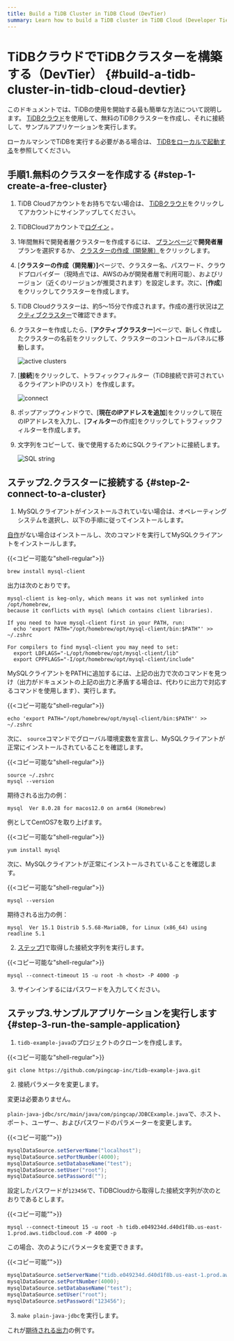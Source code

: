 ```yaml
---
title: Build a TiDB Cluster in TiDB Cloud (DevTier)
summary: Learn how to build a TiDB cluster in TiDB Cloud (Developer Tier) and connect to a TiDB Cloud cluster.
---
```


<!-- markdownlint-disable MD029 -->

# TiDBクラウドでTiDBクラスターを構築する（DevTier） {#build-a-tidb-cluster-in-tidb-cloud-devtier}

このドキュメントでは、TiDBの使用を開始する最も簡単な方法について説明します。 [TiDBクラウド](https://en.pingcap.com/tidb-cloud)を使用して、無料のTiDBクラスターを作成し、それに接続して、サンプルアプリケーションを実行します。

ローカルマシンでTiDBを実行する必要がある場合は、 [TiDBをローカルで起動する](/quick-start-with-tidb.md)を参照してください。

## 手順1.無料のクラスターを作成する {#step-1-create-a-free-cluster}

1.  TiDB Cloudアカウントをお持ちでない場合は、 [TiDBクラウド](https://tidbcloud.com/signup)をクリックしてアカウントにサインアップしてください。

2.  TiDBCloudアカウントで[ログイン](https://tidbcloud.com/) 。

3.  1年間無料で開発者層クラスターを作成するには、 [プランページ](https://tidbcloud.com/console/plans)で<strong>開発者層</strong>プランを選択するか、 [クラスターの作成（開発層）](https://tidbcloud.com/console/create-cluster?tier=dev)をクリックします。

4.  [<strong>クラスターの作成（開発層）]</strong>ページで、クラスター名、パスワード、クラウドプロバイダー（現時点では、AWSのみが開発者層で利用可能）、およびリージョン（近くのリージョンが推奨されます）を設定します。次に、[<strong>作成</strong>]をクリックしてクラスターを作成します。

5.  TiDB Cloudクラスターは、約5〜15分で作成されます。作成の進行状況は[アクティブクラスター](https://tidbcloud.com/console/clusters)で確認できます。

6.  クラスターを作成したら、[<strong>アクティブクラスター</strong>]ページで、新しく作成したクラスターの名前をクリックして、クラスターのコントロールパネルに移動します。

    ![active clusters](/media/develop/IMG_20220331-232643794.png)

7.  [<strong>接続</strong>]をクリックして、トラフィックフィルター（TiDB接続で許可されているクライアントIPのリスト）を作成します。

    ![connect](/media/develop/IMG_20220331-232726165.png)

8.  ポップアップウィンドウで、[<strong>現在のIPアドレスを追加</strong>]をクリックして現在のIPアドレスを入力し、[<strong>フィルター</strong>の作成]をクリックしてトラフィックフィルターを作成します。

9.  文字列をコピーして、後で使用するためにSQLクライアントに接続します。

    ![SQL string](/media/develop/IMG_20220331-232800929.png)

## ステップ2.クラスターに接続する {#step-2-connect-to-a-cluster}

1.  MySQLクライアントがインストールされていない場合は、オペレーティングシステムを選択し、以下の手順に従ってインストールします。

<SimpleTab>

<div label="macOS">

[自作](https://brew.sh/index)がない場合はインストールし、次のコマンドを実行してMySQLクライアントをインストールします。

{{&lt;コピー可能な&quot;shell-regular&quot;&gt;}}

```shell
brew install mysql-client
```

出力は次のとおりです。

```
mysql-client is keg-only, which means it was not symlinked into /opt/homebrew,
because it conflicts with mysql (which contains client libraries).

If you need to have mysql-client first in your PATH, run:
  echo 'export PATH="/opt/homebrew/opt/mysql-client/bin:$PATH"' >> ~/.zshrc

For compilers to find mysql-client you may need to set:
  export LDFLAGS="-L/opt/homebrew/opt/mysql-client/lib"
  export CPPFLAGS="-I/opt/homebrew/opt/mysql-client/include"
```

MySQLクライアントをPATHに追加するには、上記の出力で次のコマンドを見つけ（出力がドキュメントの上記の出力と矛盾する場合は、代わりに出力で対応するコマンドを使用します）、実行します。

{{&lt;コピー可能な&quot;shell-regular&quot;&gt;}}

```shell
echo 'export PATH="/opt/homebrew/opt/mysql-client/bin:$PATH"' >> ~/.zshrc
```

次に、 `source`コマンドでグローバル環境変数を宣言し、MySQLクライアントが正常にインストールされていることを確認します。

{{&lt;コピー可能な&quot;shell-regular&quot;&gt;}}

```shell
source ~/.zshrc
mysql --version
```

期待される出力の例：

```
mysql  Ver 8.0.28 for macos12.0 on arm64 (Homebrew)
```

</div>

<div label="Linux">

例としてCentOS7を取り上げます。

{{&lt;コピー可能な&quot;shell-regular&quot;&gt;}}

```shell
yum install mysql
```

次に、MySQLクライアントが正常にインストールされていることを確認します。

{{&lt;コピー可能な&quot;shell-regular&quot;&gt;}}

```shell
mysql --version
```

期待される出力の例：

```
mysql  Ver 15.1 Distrib 5.5.68-MariaDB, for Linux (x86_64) using readline 5.1
```

</div>

</SimpleTab>

2.  [ステップ1](#step-1-create-a-free-cluster)で取得した接続文字列を実行します。

{{&lt;コピー可能な&quot;shell-regular&quot;&gt;}}

```shell
mysql --connect-timeout 15 -u root -h <host> -P 4000 -p
```

3.  サインインするにはパスワードを入力してください。

## ステップ3.サンプルアプリケーションを実行します {#step-3-run-the-sample-application}

1.  `tidb-example-java`のプロジェクトのクローンを作成します。

{{&lt;コピー可能な&quot;shell-regular&quot;&gt;}}

```shell
git clone https://github.com/pingcap-inc/tidb-example-java.git
```

2.  接続パラメータを変更します。

  <SimpleTab>

  <div label="Local default cluster">

変更は必要ありません。

  </div>

  <div label="Non-local default cluster, TiDB Cloud, or other remote cluster">

`plain-java-jdbc/src/main/java/com/pingcap/JDBCExample.java`で、ホスト、ポート、ユーザー、およびパスワードのパラメーターを変更します。

{{&lt;コピー可能&quot;&quot;&gt;}}

```java
mysqlDataSource.setServerName("localhost");
mysqlDataSource.setPortNumber(4000);
mysqlDataSource.setDatabaseName("test");
mysqlDataSource.setUser("root");
mysqlDataSource.setPassword("");
```

設定したパスワードが`123456`で、TiDBCloudから取得した接続文字列が次のとおりであるとします。

{{&lt;コピー可能&quot;&quot;&gt;}}

```shell
mysql --connect-timeout 15 -u root -h tidb.e049234d.d40d1f8b.us-east-1.prod.aws.tidbcloud.com -P 4000 -p
```

この場合、次のようにパラメータを変更できます。

{{&lt;コピー可能&quot;&quot;&gt;}}

```java
mysqlDataSource.setServerName("tidb.e049234d.d40d1f8b.us-east-1.prod.aws.tidbcloud.com");
mysqlDataSource.setPortNumber(4000);
mysqlDataSource.setDatabaseName("test");
mysqlDataSource.setUser("root");
mysqlDataSource.setPassword("123456");
```

  </div>

  </SimpleTab>

3.  `make plain-java-jdbc`を実行します。

これが[期待される出力](https://github.com/pingcap-inc/tidb-example-java/blob/main/Expected-Output.md#plain-java-jdbc)の例です。
